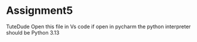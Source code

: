 # Assignment5
TuteDude Open this file in Vs code if open in pycharm the python interpreter should be Python 3.13
